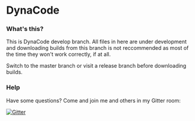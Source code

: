 # DynaCode

### What's this?
This is DynaCode develop branch. All files in here are under development and downloading builds from this branch is not reccommended as most of the time they won't work correctly, if at all.

Switch to the master branch or visit a release branch before downloading builds.

### Help

Have some questions? Come and join me and others in my Gitter room:

[![Gitter](https://badges.gitter.im/Join%20Chat.svg)](https://gitter.im/hbomb79/DynaCode?utm_source=badge&utm_medium=badge&utm_campaign=pr-badge)
